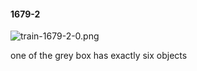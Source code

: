 #### 1679-2
![train-1679-2-0.png](https://github.com/lil-lab/nlvr/raw/master/nlvr/train/images/13/train-1679-2-0.png "train-1679-2-0.png")

one of the grey box has exactly six objects